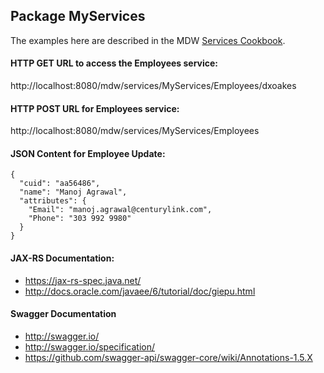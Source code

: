  ## Package MyServices

The examples here are described in the
MDW [Services Cookbook](http://cshare.ad.qintra.com/sites/MDW/Developer%20Resources/Tutorials/ServicesCookbook.html).

#### HTTP GET URL to access the Employees service:
http://localhost:8080/mdw/services/MyServices/Employees/dxoakes

#### HTTP POST URL for Employees service:
http://localhost:8080/mdw/services/MyServices/Employees

#### JSON Content for Employee Update:
```
{
  "cuid": "aa56486",
  "name": "Manoj Agrawal",
  "attributes": {
    "Email": "manoj.agrawal@centurylink.com",
    "Phone": "303 992 9980"
  }
}
```

#### JAX-RS Documentation:
 - https://jax-rs-spec.java.net/
 - http://docs.oracle.com/javaee/6/tutorial/doc/giepu.html
 
#### Swagger Documentation
 - http://swagger.io/
 - http://swagger.io/specification/
 - https://github.com/swagger-api/swagger-core/wiki/Annotations-1.5.X